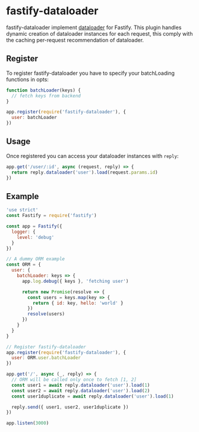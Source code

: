 # fastify-dataloader
fastify-dataloader implement [dataloader](https://github.com/facebook/dataloader) for Fastify. 
This plugin handles dynamic creation of dataloader instances for each request, this comply with the caching per-request recommendation of dataloader.

## Register 

To register fastify-dataloader you have to specify your batchLoading functions in opts:
```javascript
function batchLoader(keys) {
  // fetch keys from backend
}

app.register(require('fastify-dataloader'), {
  user: batchLoader
})
```

## Usage

Once registered you can access your dataloader instances with `reply`:
```javascript
app.get('/user/:id', async (request, reply) => {
  return reply.dataloader('user').load(request.params.id)
})
```

## Example

```javascript
'use strict'
const Fastify = require('fastify')

const app = Fastify({
  logger: {
    level: 'debug'
  }
})

// A dummy ORM example
const ORM = {
  user: {
    batchLoader: keys => {
      app.log.debug({ keys }, 'fetching user')

      return new Promise(resolve => {
        const users = keys.map(key => {
          return { id: key, hello: 'world' }
        })
        resolve(users)
      })
    }
  }
}

// Register fastify-dataloader
app.register(require('fastify-dataloader'), {
  user: ORM.user.batchLoader
})

app.get('/', async (_, reply) => {
  // ORM will be called only once to fetch [1, 2]
  const user1 = await reply.dataloader('user').load(1)
  const user2 = await reply.dataloader('user').load(2)
  const user1duplicate = await reply.dataloader('user').load(1)

  reply.send({ user1, user2, user1duplicate })
})

app.listen(3000)
```